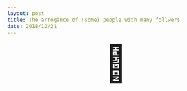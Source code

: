 ```yaml
---
layout: post
title: The arrogance of (some) people with many follwers
date: 2018/12/21
---
```


<div title="shrug" style="font-size: 6em; text-align: center;">
  🤷‍
</div>
